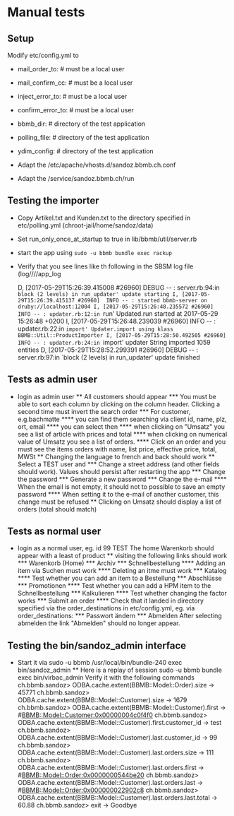 # Manual tests

## Setup

Modify etc/config.yml to
* mail_order_to:      # must be a local user
* mail_confirm_cc:    # must be a local user
* inject_error_to:    # must be a local user
* confirm_error_to:   # must be a local user
* bbmb_dir:           # directory of the test application
* polling_file:       # directory of the test application
* ydim_config:        # directory of the test application

* Adapt the /etc/apache/vhosts.d/sandoz.bbmb.ch.conf
* Adapt the /service/sandoz.bbmb.ch/run

## Testing the importer

* Copy Artikel.txt and Kunden.txt to the directory specified in etc/polling.yml (chroot-jail/home/sandoz/data)
* Set run_only_once_at_startup to true in lib/bbmb/util/server.rb
* start the app using `sudo -u bbmb bundle exec rackup`
* Verify that you see lines like th following in the SBSM log file (log/<year>/<month>/<day>/app_log

  D, [2017-05-29T15:26:39.415008 #26960] DEBUG -- : server.rb:94:in `block (2 levels) in run_updater' update starting
  I, [2017-05-29T15:26:39.415137 #26960]  INFO -- : started bbmb-server on druby://localhost:12004
  I, [2017-05-29T15:26:48.235572 #26960]  INFO -- : updater.rb:12:in `run' Updated.run started at 2017-05-29 15:26:48 +0200
  I, [2017-05-29T15:26:48.239039 #26960]  INFO -- : updater.rb:22:in `import' Updater.import using klass BBMB::Util::ProductImporter
  I, [2017-05-29T15:28:50.492505 #26960]  INFO -- : updater.rb:24:in `import' updater String imported 1059 entities
  D, [2017-05-29T15:28:52.299391 #26960] DEBUG -- : server.rb:97:in `block (2 levels) in run_updater' update finished



## Tests as admin user

* login as admin user
** All customers should appear
*** You must be able to sort each column by clicking on the column header. Clicking a second time must invert the search order
*** For customer, e.g.bachmatte
**** you can find them searching via client id, name, plz, ort, email
**** you can select then
**** when clicking on "Umsatz" you see a list of article with prices and total
**** when clicking on numerical value of Umsatz you see a list of orders.
**** Click on an order and you must see the items orders with name, list price, effective price, total, MWSt
** Changing the language to french and back should work
** Select a TEST user and
*** Change a street address (and other fields should work). Values should persist after restarting the app
*** Change the password
*** Generate a new password
*** Change the e-mail
**** When the email is not empty, it should not to possible to save an empty password
**** When setting it to the e-mail of another customer, this change must be refused
** Clicking on Umsatz should display a list of orders (total should match)


## Tests as normal user
* login as a normal user, eg. id 99 TEST
  The home Warenkorb should appear with a least of product
** visiting the following links should work
*** Warenkorb (Home)
*** Archiv
*** Schnellbestellung
**** Adding an item via Suchen must work
**** Deleting an itme must work
*** Katalog
**** Test whether you can add an item to a Bestellung
*** Abschlüsse
*** Promotionen
**** Test whether you can add a HPM item to the Schnellbestellung
*** Kalkulieren
**** Test whether changing the factor works
*** Submit an order
**** Check that it landed in directory specified via the order_destinations in etc/config.yml, eg. via
     order_destinations:
*** Passwort ändern
*** Abmelden
After selecting abmelden the link "Abmelden" should no longer appear.

## Testing the bin/sandoz_admin interface

* Start it via sudo -u bbmb /usr/local/bin/bundle-240 exec bin/sandoz_admin
** Here is a replay of session
  sudo -u bbmb bundle exec bin/virbac_admin
  Verify it with the following commands
  ch.bbmb.sandoz> ODBA.cache.extent(BBMB::Model::Order).size
  -> 45771
  ch.bbmb.sandoz> ODBA.cache.extent(BBMB::Model::Customer).size
  -> 1679
  ch.bbmb.sandoz> ODBA.cache.extent(BBMB::Model::Customer).first
  -> #<BBMB::Model::Customer:0x00000004c0f4f0>
  ch.bbmb.sandoz> ODBA.cache.extent(BBMB::Model::Customer).first.customer_id
  -> test
  ch.bbmb.sandoz> ODBA.cache.extent(BBMB::Model::Customer).last.customer_id
  -> 99
  ch.bbmb.sandoz> ODBA.cache.extent(BBMB::Model::Customer).last.orders.size
  -> 111
  ch.bbmb.sandoz> ODBA.cache.extent(BBMB::Model::Customer).last.orders.first
  -> #<BBMB::Model::Order:0x0000000544be20>
  ch.bbmb.sandoz> ODBA.cache.extent(BBMB::Model::Customer).last.orders.last
  -> #<BBMB::Model::Order:0x000000022902c8>
  ch.bbmb.sandoz> ODBA.cache.extent(BBMB::Model::Customer).last.orders.last.total
  -> 60.88
  ch.bbmb.sandoz> exit
  -> Goodbye
